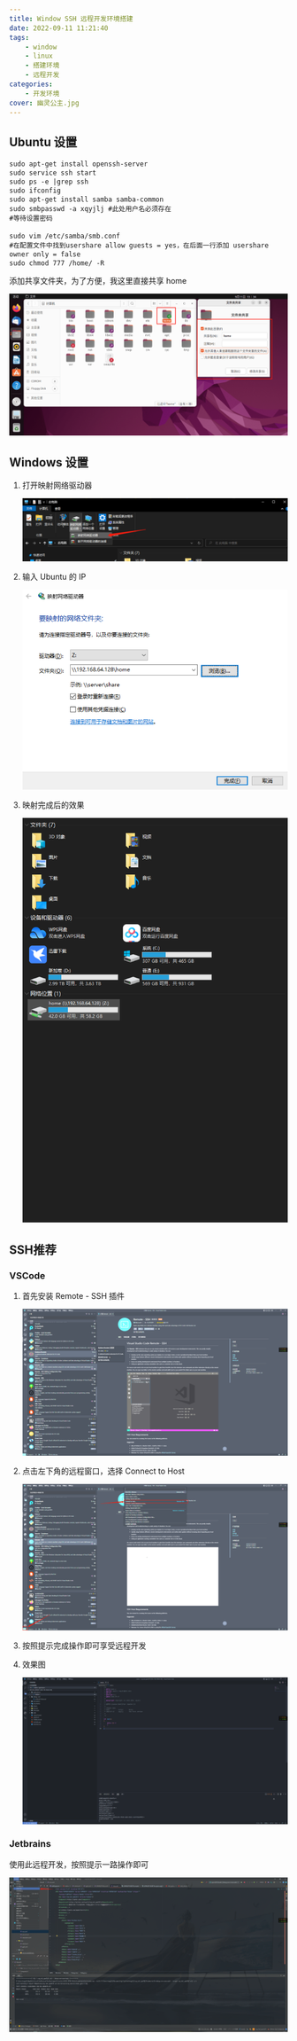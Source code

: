 ```yaml
---
title: Window SSH 远程开发环境搭建
date: 2022-09-11 11:21:40
tags:
	- window
	- linux
	- 搭建环境
    - 远程开发
categories:
    - 开发环境
cover: 幽灵公主.jpg
---
```

## Ubuntu 设置
```shell
sudo apt-get install openssh-server
sudo service ssh start
sudo ps -e |grep ssh
sudo ifconfig
sudo apt-get install samba samba-common
sudo smbpasswd -a xqyjlj #此处用户名必须存在
#等待设置密码

sudo vim /etc/samba/smb.conf
#在配置文件中找到usershare allow guests = yes，在后面一行添加 usershare owner only = false
sudo chmod 777 /home/ -R
```

添加共享文件夹，为了方便，我这里直接共享 home

   ![image-20220911133530992](Window%20SSH%20%E8%BF%9C%E7%A8%8B%E5%BC%80%E5%8F%91%E7%8E%AF%E5%A2%83%E6%90%AD%E5%BB%BA/image-20220911133530992.png)

## Windows 设置

1. 打开映射网络驱动器

   ![image-20220911133651408](Window%20SSH%20%E8%BF%9C%E7%A8%8B%E5%BC%80%E5%8F%91%E7%8E%AF%E5%A2%83%E6%90%AD%E5%BB%BA/image-20220911133651408.png)

2. 输入 Ubuntu 的 IP

   ![image-20220911133753309](Window%20SSH%20%E8%BF%9C%E7%A8%8B%E5%BC%80%E5%8F%91%E7%8E%AF%E5%A2%83%E6%90%AD%E5%BB%BA/image-20220911133753309.png)

3. 映射完成后的效果

   ![image-20220911133814999](Window%20SSH%20%E8%BF%9C%E7%A8%8B%E5%BC%80%E5%8F%91%E7%8E%AF%E5%A2%83%E6%90%AD%E5%BB%BA/image-20220911133814999.png)

## SSH推荐

### VSCode

1. 首先安装 Remote - SSH 插件

   ![image-20220911134920019](Window%20SSH%20%E8%BF%9C%E7%A8%8B%E5%BC%80%E5%8F%91%E7%8E%AF%E5%A2%83%E6%90%AD%E5%BB%BA/image-20220911134920019.png)

2. 点击左下角的远程窗口，选择 Connect to Host

   ![image-20220911135134685](Window%20SSH%20%E8%BF%9C%E7%A8%8B%E5%BC%80%E5%8F%91%E7%8E%AF%E5%A2%83%E6%90%AD%E5%BB%BA/image-20220911135134685.png)

3. 按照提示完成操作即可享受远程开发

4. 效果图

   ![image-20220911135546681](Window%20SSH%20%E8%BF%9C%E7%A8%8B%E5%BC%80%E5%8F%91%E7%8E%AF%E5%A2%83%E6%90%AD%E5%BB%BA/image-20220911135546681.png)

### Jetbrains

使用此远程开发，按照提示一路操作即可

![image-20220911135727217](Window%20SSH%20%E8%BF%9C%E7%A8%8B%E5%BC%80%E5%8F%91%E7%8E%AF%E5%A2%83%E6%90%AD%E5%BB%BA/image-20220911135727217.png)
